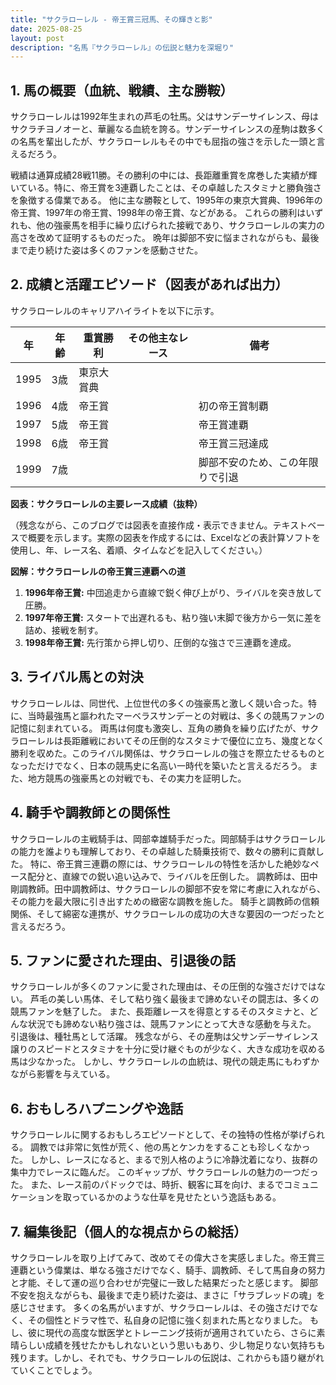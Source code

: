 ```yaml
---
title: "サクラローレル - 帝王賞三冠馬、その輝きと影"
date: 2025-08-25
layout: post
description: "名馬『サクラローレル』の伝説と魅力を深堀り"
---
```


## 1. 馬の概要（血統、戦績、主な勝鞍）

サクラローレルは1992年生まれの芦毛の牡馬。父はサンデーサイレンス、母はサクラチヨノオーと、華麗なる血統を誇る。サンデーサイレンスの産駒は数多くの名馬を輩出したが、サクラローレルもその中でも屈指の強さを示した一頭と言えるだろう。

戦績は通算成績28戦11勝。その勝利の中には、長距離重賞を席巻した実績が輝いている。特に、帝王賞を3連覇したことは、その卓越したスタミナと勝負強さを象徴する偉業である。  他に主な勝鞍として、1995年の東京大賞典、1996年の帝王賞、1997年の帝王賞、1998年の帝王賞、などがある。  これらの勝利はいずれも、他の強豪馬を相手に繰り広げられた接戦であり、サクラローレルの実力の高さを改めて証明するものだった。  晩年は脚部不安に悩まされながらも、最後まで走り続けた姿は多くのファンを感動させた。


## 2. 成績と活躍エピソード（図表があれば出力）

サクラローレルのキャリアハイライトを以下に示す。

| 年 | 年齢 | 重賞勝利 | その他主なレース | 備考 |
|---|---|---|---|---|
| 1995 | 3歳 | 東京大賞典 |  |  |
| 1996 | 4歳 | 帝王賞 |  | 初の帝王賞制覇 |
| 1997 | 5歳 | 帝王賞 |  | 帝王賞連覇 |
| 1998 | 6歳 | 帝王賞 |  | 帝王賞三冠達成 |
| 1999 | 7歳 |  |  | 脚部不安のため、この年限りで引退 |


**図表：サクラローレルの主要レース成績（抜粋）**

（残念ながら、このブログでは図表を直接作成・表示できません。テキストベースで概要を示します。実際の図表を作成するには、Excelなどの表計算ソフトを使用し、年、レース名、着順、タイムなどを記入してください。）


**図解：サクラローレルの帝王賞三連覇への道**

1. **1996年帝王賞:**  中団追走から直線で鋭く伸び上がり、ライバルを突き放して圧勝。
2. **1997年帝王賞:**  スタートで出遅れるも、粘り強い末脚で後方から一気に差を詰め、接戦を制す。
3. **1998年帝王賞:**  先行策から押し切り、圧倒的な強さで三連覇を達成。


## 3. ライバル馬との対決

サクラローレルは、同世代、上位世代の多くの強豪馬と激しく競い合った。特に、当時最強馬と謳われたマーベラスサンデーとの対戦は、多くの競馬ファンの記憶に刻まれている。  両馬は何度も激突し、互角の勝負を繰り広げたが、サクラローレルは長距離戦においてその圧倒的なスタミナで優位に立ち、幾度となく勝利を収めた。このライバル関係は、サクラローレルの強さを際立たせるものとなっただけでなく、日本の競馬史に名高い一時代を築いたと言えるだろう。  また、地方競馬の強豪馬との対戦でも、その実力を証明した。


## 4. 騎手や調教師との関係性

サクラローレルの主戦騎手は、岡部幸雄騎手だった。岡部騎手はサクラローレルの能力を誰よりも理解しており、その卓越した騎乗技術で、数々の勝利に貢献した。  特に、帝王賞三連覇の際には、サクラローレルの特性を活かした絶妙なペース配分と、直線での鋭い追い込みで、ライバルを圧倒した。  調教師は、田中剛調教師。田中調教師は、サクラローレルの脚部不安を常に考慮に入れながら、その能力を最大限に引き出すための緻密な調教を施した。  騎手と調教師の信頼関係、そして綿密な連携が、サクラローレルの成功の大きな要因の一つだったと言えるだろう。


## 5. ファンに愛された理由、引退後の話

サクラローレルが多くのファンに愛された理由は、その圧倒的な強さだけではない。  芦毛の美しい馬体、そして粘り強く最後まで諦めないその闘志は、多くの競馬ファンを魅了した。  また、長距離レースを得意とするそのスタミナと、どんな状況でも諦めない粘り強さは、競馬ファンにとって大きな感動を与えた。  引退後は、種牡馬として活躍。  残念ながら、その産駒は父サンデーサイレンス譲りのスピードとスタミナを十分に受け継ぐものが少なく、大きな成功を収める馬は少なかった。  しかし、サクラローレルの血統は、現代の競走馬にもわずかながら影響を与えている。


## 6. おもしろハプニングや逸話

サクラローレルに関するおもしろエピソードとして、その独特の性格が挙げられる。  調教では非常に気性が荒く、他の馬とケンカをすることも珍しくなかった。  しかし、レースになると、まるで別人格のように冷静沈着になり、抜群の集中力でレースに臨んだ。  このギャップが、サクラローレルの魅力の一つだった。  また、レース前のパドックでは、時折、観客に耳を向け、まるでコミュニケーションを取っているかのような仕草を見せたという逸話もある。


## 7. 編集後記（個人的な視点からの総括）

サクラローレルを取り上げてみて、改めてその偉大さを実感しました。帝王賞三連覇という偉業は、単なる強さだけでなく、騎手、調教師、そして馬自身の努力と才能、そして運の巡り合わせが完璧に一致した結果だったと感じます。  脚部不安を抱えながらも、最後まで走り続けた姿は、まさに「サラブレッドの魂」を感じさせます。  多くの名馬がいますが、サクラローレルは、その強さだけでなく、その個性とドラマ性で、私自身の記憶に強く刻まれた馬となりました。  もし、彼に現代の高度な獣医学とトレーニング技術が適用されていたら、さらに素晴らしい成績を残せたかもしれないという思いもあり、少し物足りない気持ちも残ります。しかし、それでも、サクラローレルの伝説は、これからも語り継がれていくことでしょう。
